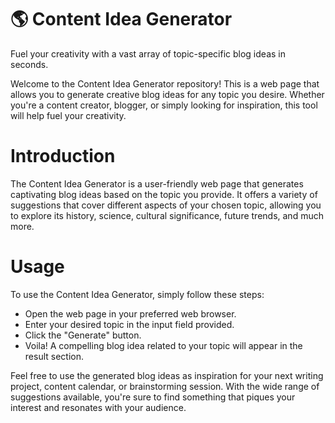# 🌎 Content Idea Generator
Fuel your creativity with a vast array of topic-specific blog ideas in seconds.

Welcome to the Content Idea Generator repository! This is a web page that allows you to generate creative blog ideas for any topic you desire. Whether you're a content creator, blogger, or simply looking for inspiration, this tool will help fuel your creativity.

# Introduction
The Content Idea Generator is a user-friendly web page that generates captivating blog ideas based on the topic you provide. It offers a variety of suggestions that cover different aspects of your chosen topic, allowing you to explore its history, science, cultural significance, future trends, and much more.

# Usage
To use the Content Idea Generator, simply follow these steps:

* Open the web page in your preferred web browser.
* Enter your desired topic in the input field provided.
* Click the "Generate" button.
* Voila! A compelling blog idea related to your topic will appear in the result section.

Feel free to use the generated blog ideas as inspiration for your next writing project, content calendar, or brainstorming session. With the wide range of suggestions available, you're sure to find something that piques your interest and resonates with your audience.
